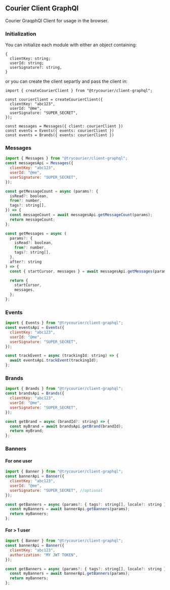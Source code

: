 ## Courier Client GraphQl

Courier GraqphQl Client for usage in the browser.

### Initialization

You can initialize each module with either an object containing:

```
{
  clientKey: string;
  userId: string;
  userSignature?: string,
}
```

or you can create the client separtly and pass the client in:

```
import { createCourierClient } from "@trycourier/client-graphql";

const courierClient = createCourierClient({
  clientKey: "abc123",
  userId: "@me",
  userSignature: "SUPER_SECRET",
});

const messages = Messages({ client: courierClient })
const events = Events({ events: courierClient })
const events = Brands({ events: courierClient })

```

### Messages

```js
import { Messages } from "@trycourier/client-graphql";
const messagesApi = Messages({
  clientKey: "abc123",
  userId: "@me",
  userSignature: "SUPER_SECRET",
});

const getMessageCount = async (params?: {
  isRead?: boolean,
  from?: number,
  tags?: string[],
}) => {
  const messageCount = await messagesApi.getMessageCount(params);
  return messageCount;
};

const getMessages = async (
  params?: {
    isRead?: boolean,
    from?: number,
    tags?: string[],
  },
  after?: string
) => {
  const { startCursor, messages } = await messagesApi.getMessages(params);

  return {
    startCursor,
    messages,
  };
};
```

### Events

```js
import { Events } from "@trycourier/client-graphql";
const eventsApi = Events({
  clientKey: "abc123",
  userId: "@me",
  userSignature: "SUPER_SECRET",
});

const trackEvent = async (trackingId: string) => {
  await eventsApi.trackEvent(trackingId);
};
```

### Brands

```js
import { Brands } from "@trycourier/client-graphql";
const brandsApi = Brands({
  clientKey: "abc123",
  userId: "@me",
  userSignature: "SUPER_SECRET",
});

const getBrand = async (brandId?: string) => {
  const myBrand = await brandsApi.getBrand(brandId);
  return myBrand;
};
```

### Banners

#### For one user

```js
import { Banner } from "@trycourier/client-graphql";
const bannerApi = Banner({
  clientKey: "abc123",
  userId: "@me",
  userSignature: "SUPER_SECRET", //optional
});

const getBanners = async (params?: { tags?: string[], locale?: string }) => {
  const myBanners = await bannerApi.getBanners(params);
  return myBanners;
};
```

#### For > 1 user

```js
import { Banner } from "@trycourier/client-graphql";
const bannerApi = Banner({
  clientKey: "abc123",
  authorization: "MY JWT TOKEN",
});

const getBanners = async (params?: { tags?: string[], locale?: string }) => {
  const myBanners = await bannerApi.getBanners(params);
  return myBanners;
};
```
